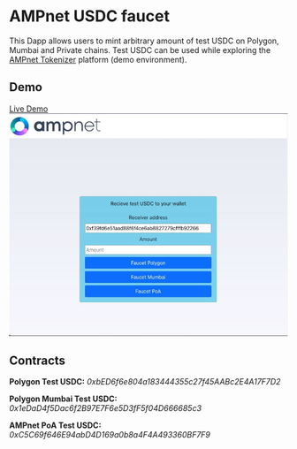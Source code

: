 
# AMPnet USDC faucet

This Dapp allows users to mint arbitrary amount of test USDC on Polygon, Mumbai and Private chains. 
Test USDC can be used while exploring the [AMPnet Tokenizer](https://staging.ampnet.io/home) platform (demo environment).

## Demo

[Live Demo](https://getusdc.vercel.app/)
![App Screenshot](./public/app-screenshot.jpeg)

## Contracts

**Polygon Test USDC:** *0xbED6f6e804a183444355c27f45AABc2E4A17F7D2*

**Polygon Mumbai Test USDC:** *0x1eDaD4f5Dac6f2B97E7F6e5D3fF5f04D666685c3*

**AMPnet PoA Test USDC:** *0xC5C69f646E94abD4D169a0b8a4F4A493360BF7F9*

